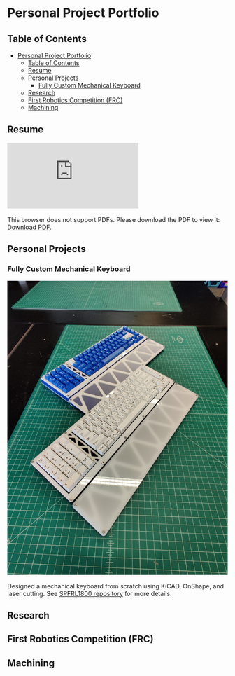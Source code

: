 # Personal Project Portfolio

## Table of Contents
- [Personal Project Portfolio](#personal-project-portfolio)
  - [Table of Contents](#table-of-contents)
  - [Resume](#resume)
  - [Personal Projects](#personal-projects)
    - [Fully Custom Mechanical Keyboard](#fully-custom-mechanical-keyboard)
  - [Research](#research)
  - [First Robotics Competition (FRC)](#first-robotics-competition-frc)
  - [Machining](#machining)

## Resume

<object data="https://github.com/jonathanmi6/jonathanmi6.github.io/blob/main/Jonathan_Mi_Resume.pdf" type="application/pdf" width="700px" height="700px">
    <embed src="https://github.com/jonathanmi6/jonathanmi6.github.io/blob/main/Jonathan_Mi_Resume.pdf">
        <p>This browser does not support PDFs. Please download the PDF to view it: <a href="https://github.com/jonathanmi6/jonathanmi6.github.io/blob/main/Jonathan_Mi_Resume.pdf">Download PDF</a>.</p>
    </embed>
</object>

## Personal Projects

### Fully Custom Mechanical Keyboard

![SPFRL1800 Blue/White & Black/White](https://github.com/jonathanmi6/jonathanmi6.github.io/blob/main/images/SP1.jpg?raw=true)

Designed a mechanical keyboard from scratch using KiCAD, OnShape, and laser cutting. See [SPFRL1800 repository](https://github.com/jonathanmi6/SPFRL1800) for more details.



## Research

## First Robotics Competition (FRC)

## Machining

<!-- ## Welcome to GitHub Pages

You can use the [editor on GitHub](https://github.com/jonathanmi6/jonathami6.github.io/edit/gh-pages/index.md) to maintain and preview the content for your website in Markdown files.

Whenever you commit to this repository, GitHub Pages will run [Jekyll](https://jekyllrb.com/) to rebuild the pages in your site, from the content in your Markdown files.

### Markdown

Markdown is a lightweight and easy-to-use syntax for styling your writing. It includes conventions for

```markdown
Syntax highlighted code block

# Header 1
## Header 2
### Header 3

- Bulleted
- List

1. Numbered
2. List

**Bold** and _Italic_ and `Code` text

[Link](url) and ![Image](src)
```

For more details see [Basic writing and formatting syntax](https://docs.github.com/en/github/writing-on-github/getting-started-with-writing-and-formatting-on-github/basic-writing-and-formatting-syntax).

### Jekyll Themes

Your Pages site will use the layout and styles from the Jekyll theme you have selected in your [repository settings](https://github.com/jonathanmi6/jonathami6.github.io/settings/pages). The name of this theme is saved in the Jekyll `_config.yml` configuration file.

### Support or Contact

Having trouble with Pages? Check out our [documentation](https://docs.github.com/categories/github-pages-basics/) or [contact support](https://support.github.com/contact) and we’ll help you sort it out. -->
